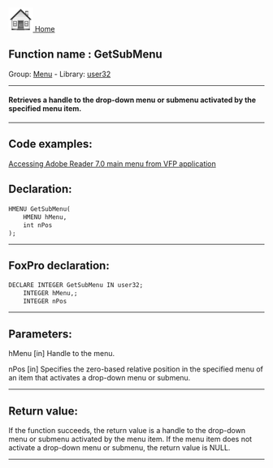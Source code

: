 [<img src="../../images/home.png"> Home ](https://github.com/VFPX/Win32API)  

## Function name : GetSubMenu
Group: [Menu](../../functions_group.md#Menu)  -  Library: [user32](../../libraries.md#user32)  
***  


#### Retrieves a handle to the drop-down menu or submenu activated by the specified menu item.
***  


## Code examples:
[Accessing Adobe Reader 7.0 main menu from VFP application](../../samples/sample_495.md)  

## Declaration:
```foxpro  
HMENU GetSubMenu(
	HMENU hMenu,
	int nPos
);  
```  
***  


## FoxPro declaration:
```foxpro  
DECLARE INTEGER GetSubMenu IN user32;
	INTEGER hMenu,;
	INTEGER nPos  
```  
***  


## Parameters:
hMenu
[in] Handle to the menu. 

nPos
[in] Specifies the zero-based relative position in the specified menu of an item that activates a drop-down menu or submenu.   
***  


## Return value:
If the function succeeds, the return value is a handle to the drop-down menu or submenu activated by the menu item. If the menu item does not activate a drop-down menu or submenu, the return value is NULL.   
***  

